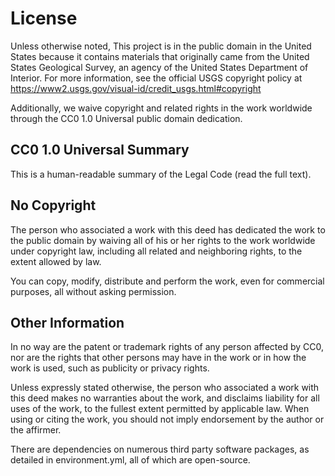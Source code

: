 License
=======

Unless otherwise noted, This project is in the public domain in the United States because it contains materials that originally came from the United States Geological Survey, an agency of the United States Department of Interior. For more information, see the official USGS copyright policy at https://www2.usgs.gov/visual-id/credit_usgs.html#copyright

Additionally, we waive copyright and related rights in the work worldwide through the CC0 1.0 Universal public domain dedication.

CC0 1.0 Universal Summary
-------------------------

This is a human-readable summary of the Legal Code (read the full text).

No Copyright
------------

The person who associated a work with this deed has dedicated the work to the public domain by waiving all of his or her rights to the work worldwide under copyright law, including all related and neighboring rights, to the extent allowed by law.

You can copy, modify, distribute and perform the work, even for commercial purposes, all without asking permission.

Other Information
-----------------

In no way are the patent or trademark rights of any person affected by CC0, nor are the rights that other persons may have in the work or in how the work is used, such as publicity or privacy rights.

Unless expressly stated otherwise, the person who associated a work with this deed makes no warranties about the work, and disclaims liability for all uses of the work, to the fullest extent permitted by applicable law. When using or citing the work, you should not imply endorsement by the author or the affirmer.

There are dependencies on numerous third party software packages, as detailed in environment.yml, all of which are open-source.

